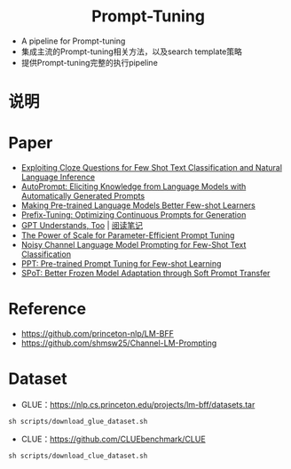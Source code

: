 <h1 align="center">Prompt-Tuning</h1>

+ A pipeline for Prompt-tuning
+ 集成主流的Prompt-tuning相关方法，以及search template策略
+ 提供Prompt-tuning完整的执行pipeline

# 说明

# Paper
+ [Exploiting Cloze Questions for Few Shot Text Classification and Natural Language Inference](https://arxiv.org/pdf/2001.07676.pdf)
+ [AutoPrompt: Eliciting Knowledge from Language Models with Automatically Generated Prompts](https://arxiv.org/pdf/2010.15980.pdf)
+ [Making Pre-trained Language Models Better Few-shot Learners](https://arxiv.org/pdf/2012.15723.pdf)
+ [Prefix-Tuning: Optimizing Continuous Prompts for Generation](https://arxiv.org/pdf/2101.00190.pdf)
+ [GPT Understands, Too](https://arxiv.org/pdf/2103.10385.pdf) | [阅读笔记](https://kexue.fm/archives/8295)
+ [The Power of Scale for Parameter-Efficient Prompt Tuning](https://arxiv.org/pdf/2104.08691.pdf)
+ [Noisy Channel Language Model Prompting for Few-Shot Text Classification](https://arxiv.org/pdf/2108.04106.pdf)
+ [PPT: Pre-trained Prompt Tuning for Few-shot Learning](https://arxiv.org/pdf/2109.04332.pdf)
+ [SPoT: Better Frozen Model Adaptation through Soft Prompt Transfer](https://arxiv.org/pdf/2110.07904.pdf)

# Reference
+ https://github.com/princeton-nlp/LM-BFF
+ https://github.com/shmsw25/Channel-LM-Prompting

# Dataset
+ GLUE：https://nlp.cs.princeton.edu/projects/lm-bff/datasets.tar
```shell
sh scripts/download_glue_dataset.sh
```
+ CLUE：https://github.com/CLUEbenchmark/CLUE
```shell
sh scripts/download_clue_dataset.sh
```



